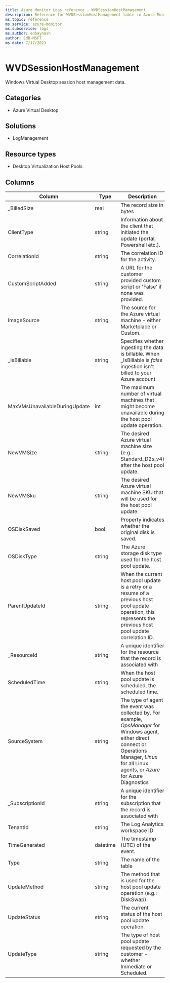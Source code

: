 ```yaml
---
title: Azure Monitor Logs reference - WVDSessionHostManagement
description: Reference for WVDSessionHostManagement table in Azure Monitor Logs.
ms.topic: reference
ms.service: azure-monitor
ms.subservice: logs
ms.author: edbaynash
author: EdB-MSFT
ms.date: 7/17/2023
---
```


# WVDSessionHostManagement

 Windows Virtual Desktop session host management data.

## Categories

- Azure Virtual Desktop
## Solutions

- LogManagement
## Resource types

- Desktop Virtualization Host Pools




## Columns

| Column | Type | Description |
| --- | --- | --- |
| _BilledSize | real | The record size in bytes |
| ClientType | string | Information about the client that initiated the update (portal, Powershell etc.). |
| CorrelationId | string | The correlation ID for the activity. |
| CustomScriptAdded | string | A URL for the customer provided custom script or 'False' if none was provided. |
| ImageSource | string | The source for the Azure virtual machine - either Marketplace or Custom. |
| _IsBillable | string | Specifies whether ingesting the data is billable. When _IsBillable is *false* ingestion isn't billed to your Azure account |
| MaxVMsUnavailableDuringUpdate | int | The maximum number of virtual machines that might become unavailable during the host pool update operation. |
| NewVMSize | string | The desired Azure virtual machine size (e.g.: Standard_D2s_v4) after the host pool update. |
| NewVMSku | string | The desired Azure virtual machine SKU that will be used for the host pool update. |
| OSDiskSaved | bool | Property indicates whether the original disk is saved. |
| OSDiskType | string | The Azure storage disk type used for the host pool update. |
| ParentUpdateId | string | When the current host pool update is a retry or a resume of a previous host pool update operation, this represents the previous host pool update correlation ID. |
| _ResourceId | string | A unique identifier for the resource that the record is associated with |
| ScheduledTime | string | When the host pool update is scheduled, the scheduled time. |
| SourceSystem | string | The type of agent the event was collected by. For example, *OpsManager* for Windows agent, either direct connect or Operations Manager, *Linux* for all Linux agents, or *Azure* for Azure Diagnostics |
| _SubscriptionId | string | A unique identifier for the subscription that the record is associated with |
| TenantId | string | The Log Analytics workspace ID |
| TimeGenerated | datetime | The timestamp (UTC) of the event. |
| Type | string | The name of the table |
| UpdateMethod | string | The method that is used for the host pool update operation (e.g.: DiskSwap). |
| UpdateStatus | string | The current status of the host pool update operation. |
| UpdateType | string | The type of host pool update requested by the customer - whether Immediate or Scheduled. |
